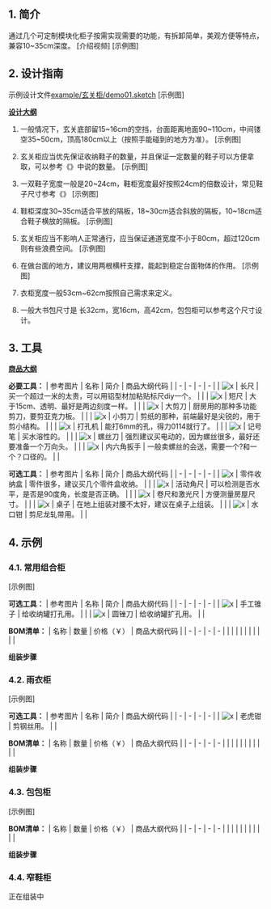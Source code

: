 ## 1. 简介

通过几个可定制模块化柜子按需实现需要的功能，有拆卸简单，美观方便等特点，兼容10\~35cm深度。
[介绍视频]
[示例图]

## 2. 设计指南

示例设计文件[example\/玄关柜\/demo01.sketch](https://gitee.com/kukela/diy-furniture/tree/master/example/玄关柜/demo01.sketch)
[示例图]

**[设计大纲](https://gitee.com/kukela/diy-furniture/tree/master/doc/设计大纲.md)**

1. 一般情况下，玄关底部留15\~16cm的空挡，台面距离地面90\~110cm，中间镂空35\~50cm，顶高180cm以上（按照手能碰到的地方为准）。
[示例图]

2. 玄关柜应当优先保证收纳鞋子的数量，并且保证一定数量的鞋子可以方便拿取，可以参考《》中说的数量。
[示例图]

3. 一双鞋子宽度一般是20\~24cm，鞋柜宽度最好按照24cm的倍数设计，常见鞋子尺寸参考《》
[示例图]

4. 鞋柜深度30\~35cm适合平放的隔板，18\~30cm适合斜放的隔板，10\~18cm适合鞋子横放的隔板。
[示例图]

5. 玄关柜应当不影响人正常通行，应当保证通道宽度不小于80cm，超过120cm则有些浪费空间。
[示例图]

6. 在做台面的地方，建议用两根横杆支撑，能起到稳定台面物体的作用。
[示例图]

7. 衣柜宽度一般53cm\~62cm按照自己需求来定义。

8. 一般大书包尺寸是 长32cm，宽16cm，高42cm，包包柜可以参考这个尺寸设计。

## 3. 工具

**[商品大纲](https://gitee.com/kukela/diy-furniture/tree/master/doc/商品大纲.md)**

**必要工具：**
| 参考图片 | 名称 | 简介 | 商品大纲代码 |
| - | - | - | - |
| ![x]() | 长尺 | 买一个超过一米的太贵，可以用铝型材加粘贴标尺diy一个。 | |
| ![x]() | 短尺 | 大于15cm、透明、最好是两边刻度一样。 | |
| ![x]() | 大剪刀 | 厨房用的那种多功能剪刀，要剪亚克力板。 | |
| ![x]() | 小剪刀 | 剪纸的那种，前端最好是尖锐的，用于剪小结构。 | |
| ![x]() | 打孔机 | 能打6mm的孔，得力0114就行了。 | |
| ![x]() | 记号笔 | 买水溶性的。 | |
| ![x]() | 螺丝刀 | 强烈建议买电动的，因为螺丝很多，最好还要准备一个万向头。 | |
| ![x]() | 内六角扳手 | 一般卖螺丝的会送，需要一个?和一个？口径的。 | |

**可选工具：**
| 参考图片 | 名称 | 简介 | 商品大纲代码 |
| - | - | - | - |
| ![x]() | 零件收纳盒 | 零件很多，建议买几个零件盒收纳。 | |
| ![x]() | 活动角尺 | 可以检测是否水平，是否是90度角，长度是否正确。 | |
| ![x]() | 卷尺和激光尺 | 方便测量房屋尺寸。 | |
| ![x]() | 桌子 | 在地上组装对腰不太好，建议在桌子上组装。 | |
| ![x]() | 水口钳 | 剪尼龙轧带用。 | |

## 4. 示例

### 4.1. 常用组合柜
[示例图]

**可选工具：**
| 参考图片 | 名称 | 简介 | 商品大纲代码 |
| - | - | - | - |
| ![x]() | 手工锥子 | 给收纳罐打孔用。  | |
| ![x]() | 圆锉刀 | 给收纳罐扩孔用。 | |

**BOM清单：**
| 名称 | 数量 | 价格（￥） | 商品大纲代码 |
| - | - | - | - |
| | | | |
| | | | |

**组装步骤**


### 4.2. 雨衣柜
[示例图]

**可选工具：**
| 参考图片 | 名称 | 简介 | 商品大纲代码 |
| - | - | - | - |
| ![x]() | 老虎钳 | 剪钢丝用。 | |

**BOM清单：**
| 名称 | 数量 | 价格（￥） | 商品大纲代码 |
| - | - | - | - |
| | | | |
| | | | |

**组装步骤**


### 4.3. 包包柜
[示例图]

**BOM清单：**
| 名称 | 数量 | 价格（￥） | 商品大纲代码 |
| - | - | - | - |
| | | | |
| | | | |

**组装步骤**


### 4.4. 窄鞋柜

正在组装中
